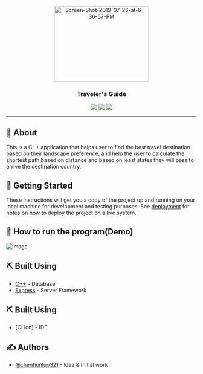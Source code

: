 <p align="center">
  <a href="" rel="noopener">
<a href="https://ibb.co/XJJZH7z"><img width="250" height="200" src="https://i.ibb.co/Yfz1W2B/Screen-Shot-2019-07-26-at-6-38-43-PM.png" alt="Screen-Shot-2019-07-26-at-6-36-57-PM" border="0"></a>
</p>

<h3 align="center">Traveler's Guide</h3>

<div align="center">

  <img src="https://img.shields.io/badge/license-MIT-yellow.svg?style=flat-square">
  <img src="https://img.shields.io/badge/downloads-0k-yellow.svg?style=flat-square">
  <img src="https://img.shields.io/badge/build-passing-yellow.svg?style=flat-square">

</div>

---


## 🧐 About <a name = "about"></a>

This is a C++ application that helps user to find the best travel destination based on their landscape preference, and help the user to calculate the shortest path based on distance and based on least states they will pass to arrive the destination country. 

## 🏁 Getting Started <a name = "getting_started"></a>
These instructions will get you a copy of the project up and running on your local machine for development and testing purposes. See [deployment](#deployment) for notes on how to deploy the project on a live system.


## 🔧 How to run the program(Demo) <a name = "tests"></a>
![image](https://raw.githubusercontent.com/chenhunluo321/Traverler-s-Guide/master/howto.png)


## ⛏️ Built Using <a name = "built_using"></a>
- [C++](https://www.mongodb.com/) - Database
- [Express](https://expressjs.com/) - Server Framework

## ⛏️ Built Using <a name = "built_using"></a>
- [CLion] - IDE

## ✍️ Authors <a name = "authors"></a>
- [@chenhunluo321](https://github.com/chenhunluo321) - Idea & Initial work
